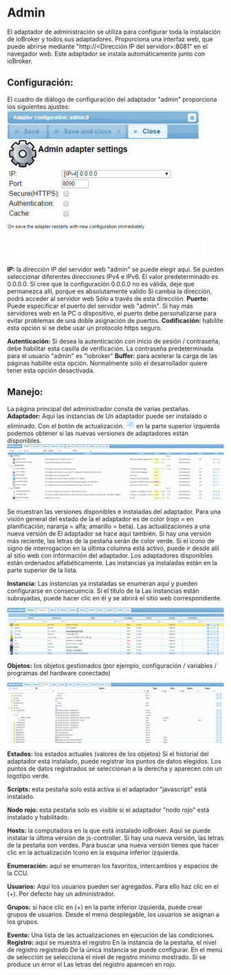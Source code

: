 # Admin

El adaptador de administración se utiliza para configurar toda la instalación de ioBroker y todos sus adaptadores.
Proporciona una interfaz web, que puede abrirse mediante "http://<Dirección IP del servidor>:8081"
en el navegador web. Este adaptador se instala automáticamente junto con ioBroker.

## Configuración:

El cuadro de diálogo de configuración del adaptador "admin" proporciona los siguientes ajustes:
![img_002](img/admin_img_002.png)

**IP:** la dirección IP del servidor web "admin" se puede elegir aquí.
Se pueden seleccionar diferentes direcciones IPv4 e IPv6. El valor predeterminado es 0.0.0.0\.
Si cree que la configuración 0.0.0.0 no es válida, deje que permanezca allí, porque
es absolutamente valido Si cambia la dirección, podrá acceder al servidor web
Sólo a través de esta dirección. **Puerto:** Puede especificar el puerto del servidor web "admin".
Si hay más servidores web en la PC o dispositivo, el puerto debe personalizarse para evitar problemas
de una doble asignación de puertos. **Codificación:** habilite esta opción si se debe usar un protocolo https seguro.

**Autenticación:** Si desea la autenticación con inicio de sesión / contraseña, debe habilitar esta casilla de verificación.
La contraseña predeterminada para el usuario "admin" es "iobroker" **Buffer:** para acelerar la carga de las páginas habilite esta opción.
Normalmente solo el desarrollador quiere tener esta opción desactivada.

## Manejo:

La página principal del administrador consta de varias pestañas. **Adaptador:** Aquí las instancias de
Un adaptador puede ser instalado o eliminado. Con el botón de actualización.
![img_005](img/admin_img_005.png)
en la parte superior izquierda podemos obtener si las nuevas versiones de adaptadores están disponibles.
![img_001](img/admin_img_001.jpg)

Se muestran las versiones disponibles e instaladas del adaptador. Para una visión general del estado de la
el adaptador es de color (rojo = en planificación; naranja = alfa; amarillo = beta). Las actualizaciones a una nueva versión de
El adaptador se hace aquí también. Si hay una versión más reciente, las letras de la pestaña serán de color verde.
Si el icono de signo de interrogación en la última columna está activo, puede ir desde allí al sitio web con información del adaptador.
Los adaptadores disponibles están ordenados alfabéticamente. Las instancias ya instaladas están en la parte superior de la lista.

**Instancia:** Las instancias ya instaladas se enumeran aquí y pueden configurarse en consecuencia. Si el título de la
Las instancias están subrayadas, puede hacer clic en él y se abrirá el sitio web correspondiente.

![img_003](img/admin_img_003.png)

**Objetos:** los objetos gestionados (por ejemplo, configuración / variables / programas del hardware conectado)

![img_004](img/admin_img_004.png)

**Estados:** los estados actuales (valores de los objetos)
Si el historial del adaptador está instalado, puede registrar los puntos de datos elegidos.
Los puntos de datos registrados se seleccionan a la derecha y aparecen con un logotipo verde.

**Scripts:** esta pestaña solo está activa si el adaptador "javascript" está instalado.

**Nodo rojo:** esta pestaña solo es visible si el adaptador "nodo rojo" está instalado y habilitado.

**Hosts:** la computadora en la que está instalado ioBroker. Aquí se puede instalar la última versión de js-controller.
Si hay una nueva versión, las letras de la pestaña son verdes. Para buscar una nueva versión tienes que hacer clic en la actualización
Icono en la esquina inferior izquierda.

**Enumeración:** aquí se enumeran los favoritos, intercambios y espacios de la CCU.

**Usuarios:** Aquí los usuarios pueden ser agregados. Para ello haz clic en el (+). Por defecto hay un administrador.

**Grupos:** si hace clic en (+) en la parte inferior izquierda, puede crear grupos de usuarios. Desde el menú desplegable, los usuarios se asignan a los grupos.

**Evento:** Una lista de las actualizaciones en ejecución de las condiciones. **Registro:** aquí se muestra el registro En la instancia de la pestaña, el nivel de registro registrado
De la única instancia se puede configurar. En el menú de selección se selecciona el nivel de registro mínimo mostrado. Si se produce un error el
Las letras del registro aparecen en rojo.